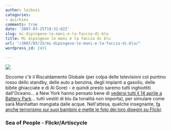 ```yaml
---
author: leibniz
categories:
- quirkies
comments: true
date: '2007-03-25T19:31:02Z'
slug: mi-dipingevo-le-mani-e-la-faccia-di-blu
title: Mi dipingevo le mani e la faccia di blu
url: "/2007/03/25/mi-dipingevo-le-mani-e-la-faccia-di-blu/"
wordpress_id: 2431

---
```

![](http://www.leibniz-blogs.it/gallery/nyflood.png)


Siccome c'è il Riscaldamento Globale (per colpa delle televisioni col puntino rosso dello standby, delle auto a benzina, degli impianti a gasolio, delle bibite ghiacciate e di Al Gore) - e quindi presto saremo tutti inghiottiti dall'Oceano... a New York hanno pensato bene di [vedersi tutti il 14 aprile a Battery Park](http://seaofpeople.org/?page_id=2)... tutti vestiti di blu (la tonalità non importa), per simulare come sarà Manhattan mangiata dalle acque. Nell'attesa, quelche insegnante, [fa anche terrorismo sui suoi bambini e mette le foto dei loro disegni su Flickr](http://www.flickr.com/photos/therisingtide).


### Sea of People - Flickr/Artiscycle
